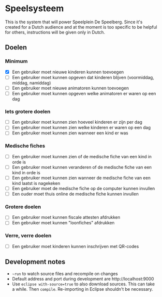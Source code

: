 # Speelsysteem

This is the system that will power Speelplein De Speelberg. Since it's created for a Dutch audience and at the moment is too specific to be helpful for others, instructions will be given only in Dutch.

## Doelen

### Minimum

- [x] Een gebruiker moet nieuwe kinderen kunnen toevoegen
- [ ] Een gebruiker moet kunnen opgeven dat kinderen blijven (voormiddag, middag, namiddag)
- [ ] Een gebruiker moet nieuwe animatoren kunnen toevoegen
- [ ] Een gebruiker moet kunnen opgeven welke animatoren er waren op een dag

### Iets grotere doelen

- [ ] Een gebruiker moet kunnen zien hoeveel kinderen er zijn per dag
- [ ] Een gebruiker moet kunnen zien welke kinderen er waren op een dag
- [ ] Een gebruiker moet kunnen zien wanneer een kind er was

### Medische fiches

- [ ] Een gebruiker moet kunnen zien of de medische fiche van een kind in orde is
- [ ] Een gebruiker moet kunnen veranderen of de medische fiche van een kind in orde is
- [ ] Een gebruiker moet kunnen zien wanneer de medische fiche van een kind laatst is nagekeken
- [ ] Een gebruiker moet de medische fiche op de computer kunnen invullen
- [ ] Een ouder moet thuis online de medische fiche kunnen invullen

### Grotere doelen

- [ ] Een gebruiker moet kunnen fiscale attesten afdrukken
- [ ] Een gebruiker moet kunnen "loonfiches" afdrukken

### Verre, verre doelen

- [ ] Een gebruiker moet kinderen kunnen inschrijven met QR-codes

## Development notes

- `~run` to watch source files and recompile on changes
- Default address and port during development are http://localhost:9000
- Use `eclipse with-source=true` to also download sources. This can take a while. Then `compile`. Re-importing in Eclipse shouldn't be necessary.

